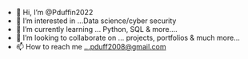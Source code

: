 - 👋 Hi, I’m @Pduffin2022
- 👀 I’m interested in ...Data science/cyber security 
- 🌱 I’m currently learning ... Python, SQL & more....
- 💞️ I’m looking to collaborate on ... projects, portfolios &  much more...
- 📫 How to reach me ...pduff2008@gmail.com

<!---
Pduffin2022/Pduffin2022 is a ✨ special ✨ repository because its `README.md` (this file) appears on your GitHub profile.
You can click the Preview link to take a look at your changes.
--->
